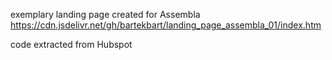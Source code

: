 exemplary landing page created for Assembla
https://cdn.jsdelivr.net/gh/bartekbart/landing_page_assembla_01/index.htm

code extracted from Hubspot
